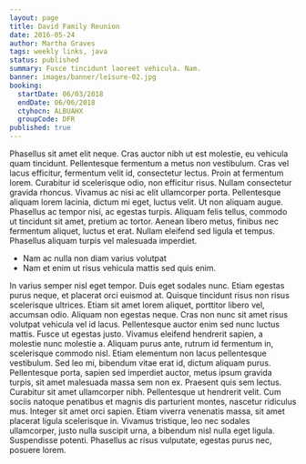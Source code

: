 ```yaml
---
layout: page
title: David Family Reunion
date: 2016-05-24
author: Martha Graves
tags: weekly links, java
status: published
summary: Fusce tincidunt laoreet vehicula. Nam.
banner: images/banner/leisure-02.jpg
booking:
  startDate: 06/03/2018
  endDate: 06/06/2018
  ctyhocn: ALBUAHX
  groupCode: DFR
published: true
---
```

Phasellus sit amet elit neque. Cras auctor nibh ut est molestie, eu vehicula quam tincidunt. Pellentesque fermentum a metus non vestibulum. Cras vel lacus efficitur, fermentum velit id, consectetur lectus. Proin at fermentum lorem. Curabitur id scelerisque odio, non efficitur risus. Nullam consectetur gravida rhoncus. Vivamus ac nisi ac elit ullamcorper porta. Pellentesque aliquam lorem lacinia, dictum mi eget, luctus velit. Ut non aliquam augue. Phasellus ac tempor nisi, ac egestas turpis. Aliquam felis tellus, commodo ut tincidunt sit amet, pretium ac tortor. Aenean libero metus, finibus nec fermentum aliquet, luctus et erat. Nullam eleifend sed ligula et tempus. Phasellus aliquam turpis vel malesuada imperdiet.

* Nam ac nulla non diam varius volutpat
* Nam et enim ut risus vehicula mattis sed quis enim.

In varius semper nisl eget tempor. Duis eget sodales nunc. Etiam egestas purus neque, et placerat orci euismod at. Quisque tincidunt risus non risus scelerisque ultrices. Etiam sit amet lorem aliquet, porttitor libero vel, accumsan odio. Aliquam non egestas neque. Cras non nunc sit amet risus volutpat vehicula vel id lacus. Pellentesque auctor enim sed nunc luctus mattis. Fusce ut egestas justo.
Vivamus eleifend hendrerit sapien, a molestie nunc molestie a. Aliquam purus ante, rutrum id fermentum in, scelerisque commodo nisl. Etiam elementum non lacus pellentesque vestibulum. Sed leo mi, bibendum vitae erat id, dictum aliquam purus. Pellentesque porta, sapien sed imperdiet auctor, metus ipsum gravida turpis, sit amet malesuada massa sem non ex. Praesent quis sem lectus. Curabitur sit amet ullamcorper nibh. Pellentesque ut hendrerit velit. Cum sociis natoque penatibus et magnis dis parturient montes, nascetur ridiculus mus. Integer sit amet orci sapien. Etiam viverra venenatis massa, sit amet placerat ligula scelerisque in. Vivamus tristique, leo nec sodales ullamcorper, justo nulla suscipit urna, a bibendum nisl nulla eget ligula. Suspendisse potenti. Phasellus ac risus vulputate, egestas purus nec, posuere lorem.
